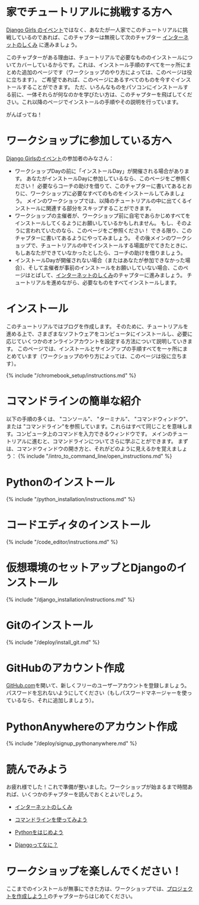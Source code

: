 # 家でチュートリアルに挑戦する方へ

[Django Girls のイベント](https://djangogirls.org/events/)ではなく、あなたが一人家でこのチュートリアルに挑戦しているのであれば、このチャプターは無視して次のチャプター [インターネットのしくみ](../how_the_internet_works/README.md) に進みましょう。

このチャプターがある理由は、チュートリアルで必要なもののインストールについてカバーしているからです。これは、インストール手順のすべてを一ヶ所にまとめた追加のページです（ワークショップのやり方によっては、このページは役に立ちます）。 ご希望であれば、このページにあるすべてのものを今すぐインストールすることができます。 ただ、いろんなものをパソコンにインストールする前に、一体それらが何なのかを学びたい方は、このチャプターを飛ばしてください。これ以降のページでインストールの手順やその説明を行っています。

がんばってね！

# ワークショップに参加している方へ

[Django Girlsのイベント](https://djangogirls.org/events/)の参加者のみなさん：

* ワークショップDayの前に「インストールDay」が開催される場合があります。 あなたがインストールDayに参加しているなら、このページをご参照ください！ 必要ならコーチの助けを借りて、このチャプターに書いてあるとおりに、ワークショップに必要なすべてのものをインストールしてみましょう。 メインのワークショップでは、以降のチュートリアルの中に出てくるインストールに関連する部分をスキップすることができます。
* ワークショップの主催者が、ワークショップ前に自宅であらかじめすべてをインストールしてくるようにお願いしているかもしれません。 もし、そのように言われていたのなら、このページをご参照ください！ できる限り、このチャプターに書いてあるようにやってみましょう。 その後メインのワークショップで、チュートリアルの中でインストールする場面がでてきたときに、もしあなたができていなかったとしたら、コーチの助けを借りましょう。
* インストールDayが開催されない場合（またはあなたが参加できなかった場合）、そして主催者が事前のインストールをお願いしていない場合、このページはとばして、[インターネットのしくみ](../how_the_internet_works/README.md)のチャプターに進みましょう。 チュートリアルを進めながら、必要なものをすべてインストールします。

# インストール

このチュートリアルではブログを作成します。 そのために、チュートリアルを進める上で、さまざまなソフトウェアをコンピュータにインストールし、必要に応じていくつかのオンラインアカウントを設定する方法について説明していきます。 このページでは、インストールとサインアップの手順すべてを一ヶ所にまとめています（ワークショップのやり方によっては、このページは役に立ちます）。

<!--sec data-title="Chromebook setup (if you're using one)"
data-id="chromebook_setup" data-collapse=true ces--> {% include "/chromebook_setup/instructions.md" %} 

<!--endsec-->

# コマンドラインの簡単な紹介

以下の手順の多くは、 "コンソール"、 "ターミナル"、 "コマンドウィンドウ"、または "コマンドライン"を参照しています。これらはすべて同じことを意味します。コンピュータ上のコマンドを入力できるウィンドウです。 メインのチュートリアルに進むと、コマンドラインについてさらに学ぶことができます。 まずは、コマンドウィンドウの開き方と、それがどのように見えるかを覚えましょう： {% include "/intro_to_command_line/open_instructions.md" %} 

# Pythonのインストール

{% include "/python_installation/instructions.md" %}

# コードエディタのインストール

{% include "/code_editor/instructions.md" %}

# 仮想環境のセットアップとDjangoのインストール

{% include "/django_installation/instructions.md" %}

# Gitのインストール

{% include "/deploy/install_git.md" %}

# GitHubのアカウント作成

[GitHub.com](https://www.github.com)を開いて、新しくフリーのユーザーアカウントを登録しましょう。パスワードを忘れないようにしてください（もしパスワードマネージャーを使っているなら、それに追加しましょう）。

# PythonAnywhereのアカウント作成

{% include "/deploy/signup_pythonanywhere.md" %}

# 読んでみよう

お疲れ様でした！これで準備が整いました。ワークショップが始まるまで時間あれば、いくつかのチャプターを読んでおくとよいでしょう。

* [インターネットのしくみ](../how_the_internet_works/README.md)

* [コマンドラインを使ってみよう](../intro_to_command_line/README.md)

* [Pythonをはじめよう](../python_introduction/README.md)

* [Djangoってなに？](../django/README.md)

# ワークショップを楽しんでください！

ここまでのインストールが無事にできた方は、ワークショップでは、[プロジェクトを作成しよう！](../django_start_project/README.md)のチャプターからはじめてください。